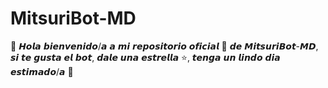 # MitsuriBot-MD
🌸 𝙃𝙤𝙡𝙖 𝙗𝙞𝙚𝙣𝙫𝙚𝙣𝙞𝙙𝙤/𝙖 𝙖 𝙢𝙞 𝙧𝙚𝙥𝙤𝙨𝙞𝙩𝙤𝙧𝙞𝙤 𝙤𝙛𝙞𝙘𝙞𝙖𝙡 🌹 𝙙𝙚 𝙈𝙞𝙩𝙨𝙪𝙧𝙞𝘽𝙤𝙩-𝙈𝘿, 𝙨𝙞 𝙩𝙚 𝙜𝙪𝙨𝙩𝙖 𝙚𝙡 𝙗𝙤𝙩, 𝙙𝙖𝙡𝙚 𝙪𝙣𝙖 𝙚𝙨𝙩𝙧𝙚𝙡𝙡𝙖 ⭐, 𝙩𝙚𝙣𝙜𝙖 𝙪𝙣 𝙡𝙞𝙣𝙙𝙤 𝙙𝙞𝙖 𝙚𝙨𝙩𝙞𝙢𝙖𝙙𝙤/𝙖 🥰
